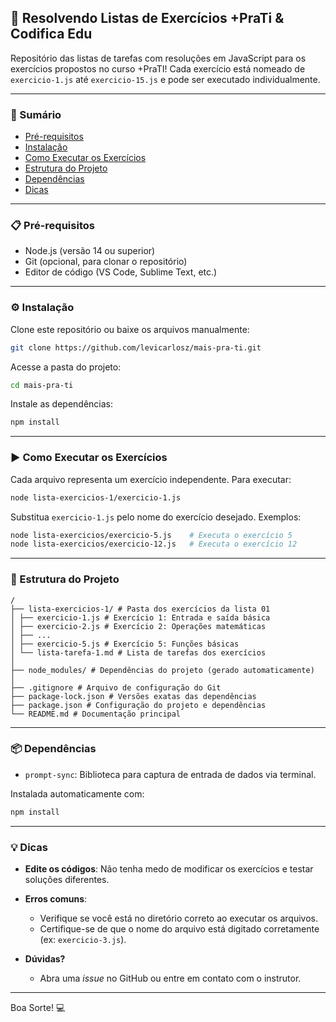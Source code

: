 ## 🚀 Resolvendo Listas de Exercícios +PraTi & Codifica Edu

Repositório das listas de tarefas com resoluções em JavaScript para os exercícios propostos no curso +PraTI! Cada exercício está nomeado de `exercicio-1.js` até `exercicio-15.js` e pode ser executado individualmente.

---

### 📌 Sumário
- [Pré-requisitos](#pré-requisitos)
- [Instalação](#instalação)
- [Como Executar os Exercícios](#como-executar-os-exercícios)
- [Estrutura do Projeto](#estrutura-do-projeto)
- [Dependências](#dependências)
- [Dicas](#dicas)

---

### 📋 Pré-requisitos
- Node.js (versão 14 ou superior)
- Git (opcional, para clonar o repositório)
- Editor de código (VS Code, Sublime Text, etc.)

---

### ⚙️ Instalação

Clone este repositório ou baixe os arquivos manualmente:
```bash
git clone https://github.com/levicarlosz/mais-pra-ti.git
```

Acesse a pasta do projeto:
```bash
cd mais-pra-ti
```

Instale as dependências:
```bash
npm install
```

---

### ▶️ Como Executar os Exercícios

Cada arquivo representa um exercício independente. Para executar:
```bash
node lista-exercicios-1/exercicio-1.js
```

Substitua `exercicio-1.js` pelo nome do exercício desejado. Exemplos:
```bash
node lista-exercicios/exercicio-5.js    # Executa o exercício 5
node lista-exercicios/exercicio-12.js   # Executa o exercício 12
```

---

### 📂 Estrutura do Projeto
```
/
├── lista-exercicios-1/ # Pasta dos exercícios da lista 01
│ ├── exercicio-1.js # Exercício 1: Entrada e saída básica
│ ├── exercicio-2.js # Exercício 2: Operações matemáticas
│ ├── ...
│ ├── exercicio-5.js # Exercício 5: Funções básicas
│ └── lista-tarefa-1.md # Lista de tarefas dos exercícios
│
├── node_modules/ # Dependências do projeto (gerado automaticamente)
│
├── .gitignore # Arquivo de configuração do Git
├── package-lock.json # Versões exatas das dependências
├── package.json # Configuração do projeto e dependências
└── README.md # Documentação principal
```

---

### 📦 Dependências
- `prompt-sync`: Biblioteca para captura de entrada de dados via terminal.

Instalada automaticamente com:
```bash
npm install
```

---

### 💡 Dicas
- **Edite os códigos**: Não tenha medo de modificar os exercícios e testar soluções diferentes.

- **Erros comuns**:
  - Verifique se você está no diretório correto ao executar os arquivos.
  - Certifique-se de que o nome do arquivo está digitado corretamente (ex: `exercicio-3.js`).

- **Dúvidas?**
  - Abra uma *issue* no GitHub ou entre em contato com o instrutor.

---

Boa Sorte! 💻
